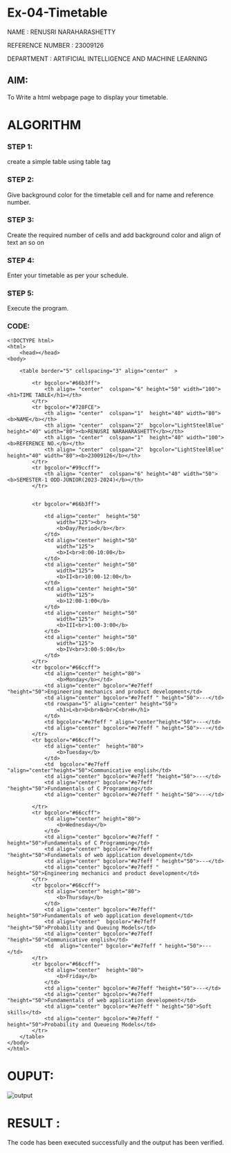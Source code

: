 # Ex-04-Timetable

NAME : RENUSRI NARAHARASHETTY

REFERENCE NUMBER : 23009126

DEPARTMENT : ARTIFICIAL INTELLIGENCE AND MACHINE LEARNING

## AIM:
To Write a html webpage page to display your timetable.

# ALGORITHM
### STEP 1:
create a simple table using table tag
### STEP 2:
Give background color for the timetable cell and for name and reference number.
### STEP 3:
Create the required number of cells and add background color and align of text an so on
### STEP 4:
Enter your timetable as per your schedule.
### STEP 5:
Execute the program.

### CODE:
```
<!DOCTYPE html>
<html>
    <head></head>
<body>

    <table border="5" cellspacing="3" align="center"  >
        
        <tr bgcolor="#66b3ff">
            <th align= "center"  colspan="6" height="50" width="100"><h1>TIME TABLE</h1></th>
        </tr>
        <tr bgcolor="#728FCE">
            <th align= "center"  colspan="1"  height="40" width="80"><b>NAME</b></th>
            <th align= "center"  colspan="2"  bgcolor="LightSteelBlue" height="40" width="80"><b>RENUSRI NARAHARASHETTY</b></th>
            <th align= "center"  colspan="1"  height="40" width="100"><b>REFERENCE NO.</b></th>
            <th align= "center"  colspan="2"  bgcolor="LightSteelBlue" height="40" width="80"><b>23009126</b></th>
        </tr>
        <tr bgcolor="#99ccff">
            <th align= "center"  colspan="6" height="40" width="50"> <b>SEMESTER-1 ODD-JUNIOR(2023-2024)</b></th>
        </tr>
       
        
        <tr bgcolor="#66b3ff">
            
            <td align="center"  height="50"
                width="125"><br>
                <b>Day/Period</b></br>
            </td>
            <td align="center" height="50"
                width="125">
                <b>I<br>8:00-10:00</b>
            </td>
            <td align="center" height="50"
                width="125">
                <b>II<br>10:00-12:00</b>
            </td>
            <td align="center" height="50"
                width="125">
                <b>12:00-1:00</b>
            </td>
            <td align="center" height="50"
                width="125">
                <b>III<br>1:00-3:00</b>
            </td>
            <td align="center" height="50"
                width="125">
                <b>IV<br>3:00-5:00</b>
            </td>
        </tr>
        <tr bgcolor="#66ccff">
            <td align="center" height="80">
                <b>Monday</b></td>
            <td align="center" bgcolor="#e7feff "height="50">Engineering mechanics and product development</td>
            <td align="center" bgcolor="#e7feff " height="50">---</td>
            <td rowspan="5" align="center" height="50">
                <h1>L<br>U<br>N<br>C<br>H</h1>
            </td>
            <td bgcolor="#e7feff " align="center"height="50">---</td>
            <td align="center" bgcolor="#e7feff " height="50">---</td>
        </tr>
        <tr bgcolor="#66ccff">
            <td align="center"  height="80">
                <b>Tuesday</b>
            </td>
            <td  bgcolor="#e7feff "align="center"height="50">Communicative english</td>
            <td align="center" bgcolor="#e7feff "height="50">---</td>
            <td align="center" bgcolor="#e7feff "height="50">Fundamentals of C Programming</td>
            <td align="center" bgcolor="#e7feff " height="50">---</td>
            
        </tr>
        <tr bgcolor="#66ccff">
            <td align="center" height="80">
                <b>Wednesday</b>
            </td>
            <td align="center" bgcolor="#e7feff " height="50">Fundamentals of C Programming</td>
            <td align="center" bgcolor="#e7feff "height="50">Fundametals of web application development</td>
            <td align="center" bgcolor="#e7feff " height="50">---</td>
            <td align="center" bgcolor="#e7feff " height="50">Engineering mechanics and product development</td>
        </tr>
        <tr bgcolor="#66ccff">
            <td align="center" height="80">
                <b>Thursday</b>
            </td>
            <td align="center" bgcolor="#e7feff" height="50">Fundamentals of web application development</td>
            <td align="center"  bgcolor="#e7feff "height="50">Probability and Queuing Models</td>
            <td align="center" bgcolor="#e7feff "height="50">Communicative english</td>
            <td  align="center" bgcolor="#e7feff " height="50">---</td>
        </tr>
        <tr bgcolor="#66ccff">
            <td align="center"  height="80">
                <b>Friday</b>
            </td>
            <td align="center" bgcolor="#e7feff "height="50">---</td>
            <td align="center" bgcolor="#e7feff "height="50">Fundamentals of web application development</td>
            <td align="center" bgcolor="#e7feff " height="50">Soft skills</td>
            <td align="center" bgcolor="#e7feff " height="50">Probability and Queueing Models</td>
        </tr>
    </table>
</body>
</html>
```

# OUPUT:
![output](https://github.com/Renusri-Naraharasetty/ODD2023-WT-Ex-03-Timetable/assets/146916363/bfcb7d97-b907-44e3-bac1-b8cc67062dcc)

# RESULT :
The code has been executed successfully and the output has been verified.

